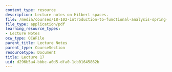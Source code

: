 ```yaml
---
content_type: resource
description: Lecture notes on Hilbert spaces.
file: /media/courses/18-102-introduction-to-functional-analysis-spring-2009/d296b5a4bbbca0d5dfa01cb01645862b_MIT18_102s09_lec17.pdf
file_type: application/pdf
learning_resource_types:
- Lecture Notes
ocw_type: OCWFile
parent_title: Lecture Notes
parent_type: CourseSection
resourcetype: Document
title: Lecture 17
uid: d296b5a4-bbbc-a0d5-dfa0-1cb01645862b
---
```

